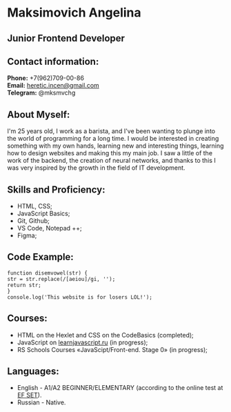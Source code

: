 # **Maksimovich Angelina**

## **Junior Frontend Developer**

## **Contact information:**

**Phone:** +7(962)709-00-86  
**Email:** heretic.incen@gmail.com  
**Telegram:** @mksmvchg

## **About Myself:**
I'm 25 years old, I work as a barista, and I've been wanting to plunge into the world of programming for a long time. I would be interested in creating something with my own hands, learning new and interesting things, learning how to design websites and making this my main job. I saw a little of the work of the backend, the creation of neural networks, and thanks to this I was very inspired by the growth in the field of IT development.

## **Skills and Proficiency:**
* HTML, CSS;
* JavaScript Basics;
* Git, Github;
* VS Code, Notepad ++;
* Figma;

## **Code Example:**
```
function disemvowel(str) {
str = str.replace(/[aeiou]/gi, '');
return str;
}
console.log('This website is for losers LOL!');

```

## **Courses:**
* HTML on the Hexlet and CSS on the CodeBasics
(completed);
* JavaScript on [learnjavascript.ru](https://learn.javascript.ru/) (in progress);
* RS Schools Courses «JavaScipt/Front-end. Stage 0» (in progress);

## **Languages:**
* English - A1/A2 BEGINNER/ELEMENTARY (according to the online test at [EF SET](https://www.efset.org/)).
* Russian - Native.

